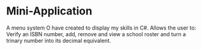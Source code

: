 # Mini-Application
A menu system O have created to display my skills in C#. Allows the user to: Verify an ISBN number, add, remove and view a school roster and turn a trinary number into its decimal equivalent.
